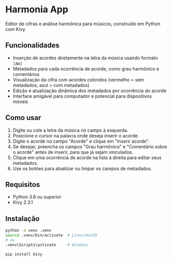 # Harmonia App

Editor de cifras e análise harmônica para músicos, construído em Python com Kivy.

## Funcionalidades

- Inserção de acordes diretamente na letra da música usando formato `[Am]`
- Metadados para cada ocorrência de acorde, como grau harmônico e comentários
- Visualização da cifra com acordes coloridos (vermelho = sem metadados; azul = com metadados)
- Edição e atualização dinâmica dos metadados por ocorrência do acorde
- Interface amigável para computador e potencial para dispositivos móveis

## Como usar

1. Digite ou cole a letra da música no campo à esquerda.
2. Posicione o cursor na palavra onde deseja inserir o acorde.
3. Digite o acorde no campo "Acorde" e clique em "Inserir acorde".
4. Se desejar, preencha os campos "Grau harmônico" e "Comentário sobre o acorde" antes de inserir, para que já sejam vinculados.
5. Clique em uma ocorrência de acorde na lista à direita para editar seus metadados.
6. Use os botões para atualizar ou limpar os campos de metadados.

## Requisitos

- Python 3.8 ou superior
- Kivy 2.3.1

## Instalação

```bash
python -m venv .venv
source .venv/bin/activate  # Linux/macOS
# ou
.venv\Scripts\activate     # Windows

pip install kivy
